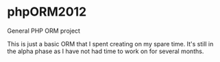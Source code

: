phpORM2012
==========

General PHP ORM project

This is just a basic ORM that I spent creating on my spare time. It's still in the alpha phase as I have not had time to work on for several months.
